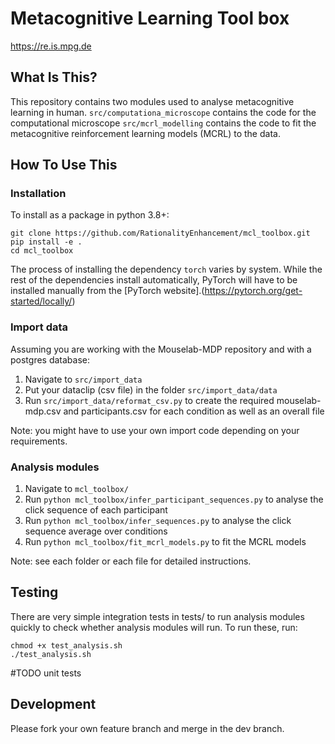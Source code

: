 Metacognitive Learning Tool box
==============================


https://re.is.mpg.de

What Is This?
-------------

This repository contains two modules used to analyse metacognitive learning in human.
`src/computationa_microscope` contains the code for the computational microscope
`src/mcrl_modelling` contains the code to fit the metacognitive reinforcement learning models (MCRL) to the data. 

How To Use This
---------------

### Installation
To install as a package in python 3.8+:
```
git clone https://github.com/RationalityEnhancement/mcl_toolbox.git
pip install -e .
cd mcl_toolbox
```

The process of installing the dependency ```torch``` varies by system. While the rest of the dependencies install automatically, PyTorch will have to be installed manually from the [PyTorch website].(https://pytorch.org/get-started/locally/)

### Import data
Assuming you are working with the Mouselab-MDP repository and with a postgres database: 
1. Navigate to `src/import_data`
2. Put your dataclip (csv file) in the folder `src/import_data/data`
2. Run `src/import_data/reformat_csv.py` to create the required mouselab-mdp.csv and participants.csv
for each condition as well as an overall file
   
Note: you might have to use your own import code depending on your requirements. 

### Analysis modules
1. Navigate to `mcl_toolbox/`
2. Run `python mcl_toolbox/infer_participant_sequences.py` to analyse the click sequence of each participant
3. Run `python mcl_toolbox/infer_sequences.py` to analyse the click sequence average over conditions
4. Run `python mcl_toolbox/fit_mcrl_models.py` to fit the MCRL models

Note: see each folder or each file for detailed instructions. 

Testing
-------
There are very simple integration tests in tests/ to run analysis modules quickly to check whether analysis modules will run.
To run these, run:
```
chmod +x test_analysis.sh
./test_analysis.sh
```

#TODO unit tests

Development
-----------

Please fork your own feature branch and merge in the dev branch. 

